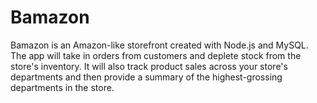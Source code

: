 # Bamazon
Bamazon is an Amazon-like storefront created with Node.js and MySQL.  The app will take in orders from customers and deplete stock from the store's inventory. It will also track product sales across your store's departments and then provide a summary of the highest-grossing departments in the store.

